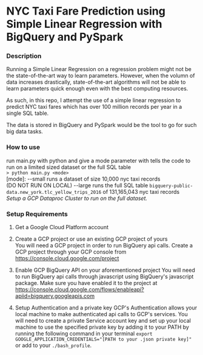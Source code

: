 # NYC Taxi Fare Prediction using Simple Linear Regression with BigQuery and PySpark

### Description
Running a Simple Linear Regression on a regression problem might not be the state-of-the-art way to learn parameters. However, when the volumn of data increases drastically, state-of-the-art algorithms will not be able to learn parameters quick enough even with the best computing resources.

As such, in this repo, I attempt the use of a simple linear regression to predict NYC taxi fares which has over 100 million records per year in a single SQL table.

The data is stored in BigQuery and PySpark would be the tool to go for such big data tasks.

### How to use
run main.py with python and give a mode parameter with tells the code to run on a limited sized dataset or the full SQL table <br/>
`> python main.py <mode>` <br/>
[mode]: 
--small runs a dataset of size 10,000 nyc taxi records<br/>
(DO NOT RUN ON LOCAL) --large runs the full SQL table `bigquery-public-data.new_york.tlc_yellow_trips_2016` of 131,165,043 nyc taxi records<br/>
*Setup a GCP Dataproc Cluster to run on the full dataset.*

### Setup Requirements
1. Get a Google Cloud Platform account

2. Create a GCP project or use an existing GCP project of yours<br/>
You will need a GCP project in order to run BigQuery api calls. Create a GCP project through your GCP console from https://console.cloud.google.com/project

3. Enable GCP BigQuery API on your aforementioned project
You will need to run BigQuery api calls through javascript using BigQuery's javascript package. Make sure you have enabled it to the project at https://console.cloud.google.com/flows/enableapi?apiid=bigquery.googleapis.com

4. Setup Authentication and a private key
GCP's Authentication allows your local machine to make authenticated api calls to GCP's services. You will need to create a private Service account key and set up your local machine to use the specified private key by adding it to your PATH by running the following command in your terminal
`export GOOGLE_APPLICATION_CREDENTIALS="[PATH to your .json private key]"` or add to your `./bash_profile`.
